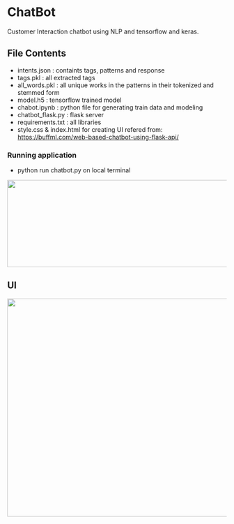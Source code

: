 # ChatBot
Customer Interaction chatbot using NLP and tensorflow and keras.

## File Contents
- intents.json : containts tags, patterns and response
- tags.pkl : all extracted tags
- all_words.pkl : all unique works in the patterns in their tokenized and stemmed form
- model.h5 : tensorflow trained model
- chabot.ipynb : python file for generating train data and modeling
- chatbot_flask.py : flask server
- requirements.txt : all libraries
- style.css & index.html for creating UI refered from: https://buffml.com/web-based-chatbot-using-flask-api/ 

### Running application
- python run chatbot.py on local terminal
 <img src="https://user-images.githubusercontent.com/84242964/167158301-64c559ac-e350-43b6-9979-713712dbeb63.png" width="800" height="200">


## UI

 <img src="https://user-images.githubusercontent.com/84242964/167157562-accc8302-d2dd-4f8d-98bc-561f19c1eac1.png" width="600" height="500">
 
 


